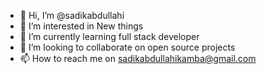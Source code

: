 - 👋 Hi, I’m @sadikabdullahi
- 👀 I’m interested in New things 
- 🌱 I’m currently learning full stack developer 
- 💞️ I’m looking to collaborate on open source projects 
- 📫 How to reach me on sadikabdullahikamba@gmail.com

<!---
sadikabdullahi/sadikabdullahi is a ✨ special ✨ repository because its `README.md` (this file) appears on your GitHub profile.
You can click the Preview link to take a look at your changes.
--->
